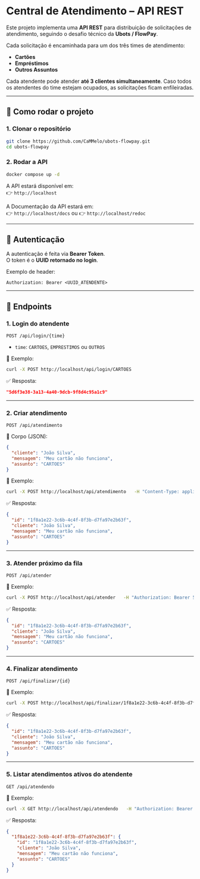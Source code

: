 # Central de Atendimento – API REST

Este projeto implementa uma **API REST** para distribuição de solicitações de atendimento, seguindo o desafio técnico da **Ubots / FlowPay**.

Cada solicitação é encaminhada para um dos três times de atendimento:
- **Cartões**
- **Empréstimos**
- **Outros Assuntos**

Cada atendente pode atender **até 3 clientes simultaneamente**. Caso todos os atendentes do time estejam ocupados, as solicitações ficam enfileiradas.

---

## 🚀 Como rodar o projeto

### 1. Clonar o repositório
```bash
git clone https://github.com/CaMMelo/ubots-flowpay.git
cd ubots-flowpay
```

### 2. Rodar a API
```bash
docker compose up -d
```


A API estará disponível em:  
👉 `http://localhost`

A Documentação da API estará em:  
👉 `http://localhost/docs`
ou
👉 `http://localhost/redoc`

---

## 🔑 Autenticação

A autenticação é feita via **Bearer Token**.  
O token é o **UUID retornado no login**.

Exemplo de header:
```http
Authorization: Bearer <UUID_ATENDENTE>
```

---

## 📡 Endpoints

### 1. Login do atendente
```http
POST /api/login/{time}
```
- `time`: `CARTOES`, `EMPRESTIMOS` ou `OUTROS`

📌 Exemplo:
```bash
curl -X POST http://localhost/api/login/CARTOES
```

✅ Resposta:
```json
"5d6f3e38-3a13-4a40-9dcb-9f8d4c95a1c9"
```

---

### 2. Criar atendimento
```http
POST /api/atendimento
```

📌 Corpo (JSON):
```json
{
  "cliente": "João Silva",
  "mensagem": "Meu cartão não funciona",
  "assunto": "CARTOES"
}
```

📌 Exemplo:
```bash
curl -X POST http://localhost/api/atendimento   -H "Content-Type: application/json"   -d '{"cliente":"João Silva","mensagem":"Meu cartão não funciona","assunto":"CARTOES"}'
```

✅ Resposta:
```json
{
  "id": "1f8a1e22-3c6b-4c4f-8f3b-d7fa97e2b63f",
  "cliente": "João Silva",
  "mensagem": "Meu cartão não funciona",
  "assunto": "CARTOES"
}
```

---

### 3. Atender próximo da fila
```http
POST /api/atender
```

📌 Exemplo:
```bash
curl -X POST http://localhost/api/atender   -H "Authorization: Bearer 5d6f3e38-3a13-4a40-9dcb-9f8d4c95a1c9"
```

✅ Resposta:
```json
{
  "id": "1f8a1e22-3c6b-4c4f-8f3b-d7fa97e2b63f",
  "cliente": "João Silva",
  "mensagem": "Meu cartão não funciona",
  "assunto": "CARTOES"
}
```

---

### 4. Finalizar atendimento
```http
POST /api/finalizar/{id}
```

📌 Exemplo:
```bash
curl -X POST http://localhost/api/finalizar/1f8a1e22-3c6b-4c4f-8f3b-d7fa97e2b63f   -H "Authorization: Bearer 5d6f3e38-3a13-4a40-9dcb-9f8d4c95a1c9"
```

✅ Resposta:
```json
{
  "id": "1f8a1e22-3c6b-4c4f-8f3b-d7fa97e2b63f",
  "cliente": "João Silva",
  "mensagem": "Meu cartão não funciona",
  "assunto": "CARTOES"
}
```

---

### 5. Listar atendimentos ativos do atendente
```http
GET /api/atendendo
```

📌 Exemplo:
```bash
curl -X GET http://localhost/api/atendendo   -H "Authorization: Bearer 5d6f3e38-3a13-4a40-9dcb-9f8d4c95a1c9"
```

✅ Resposta:
```json
{
  "1f8a1e22-3c6b-4c4f-8f3b-d7fa97e2b63f": {
    "id": "1f8a1e22-3c6b-4c4f-8f3b-d7fa97e2b63f",
    "cliente": "João Silva",
    "mensagem": "Meu cartão não funciona",
    "assunto": "CARTOES"
  }
}
```
